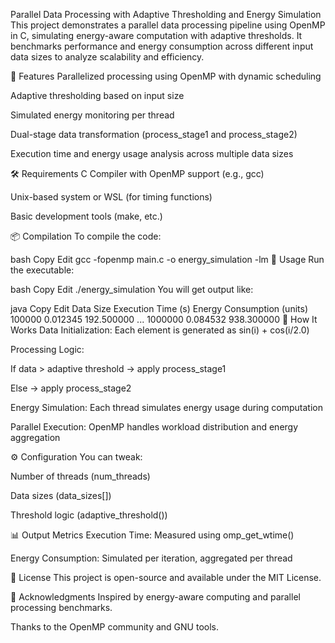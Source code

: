 Parallel Data Processing with Adaptive Thresholding and Energy Simulation
This project demonstrates a parallel data processing pipeline using OpenMP in C, simulating energy-aware computation with adaptive thresholds. It benchmarks performance and energy consumption across different input data sizes to analyze scalability and efficiency.

🧠 Features
Parallelized processing using OpenMP with dynamic scheduling

Adaptive thresholding based on input size

Simulated energy monitoring per thread

Dual-stage data transformation (process_stage1 and process_stage2)

Execution time and energy usage analysis across multiple data sizes

🛠 Requirements
C Compiler with OpenMP support (e.g., gcc)

Unix-based system or WSL (for timing functions)

Basic development tools (make, etc.)

📦 Compilation
To compile the code:

bash
Copy
Edit
gcc -fopenmp main.c -o energy_simulation -lm
🚀 Usage
Run the executable:

bash
Copy
Edit
./energy_simulation
You will get output like:

java
Copy
Edit
Data Size    Execution Time (s)    Energy Consumption (units)
100000       0.012345              192.500000
...
1000000      0.084532              938.300000
🧪 How It Works
Data Initialization: Each element is generated as sin(i) + cos(i/2.0)

Processing Logic:

If data > adaptive threshold → apply process_stage1

Else → apply process_stage2

Energy Simulation: Each thread simulates energy usage during computation

Parallel Execution: OpenMP handles workload distribution and energy aggregation

⚙️ Configuration
You can tweak:

Number of threads (num_threads)

Data sizes (data_sizes[])

Threshold logic (adaptive_threshold())

📊 Output Metrics
Execution Time: Measured using omp_get_wtime()

Energy Consumption: Simulated per iteration, aggregated per thread

📄 License
This project is open-source and available under the MIT License.

🙌 Acknowledgments
Inspired by energy-aware computing and parallel processing benchmarks.

Thanks to the OpenMP community and GNU tools.

